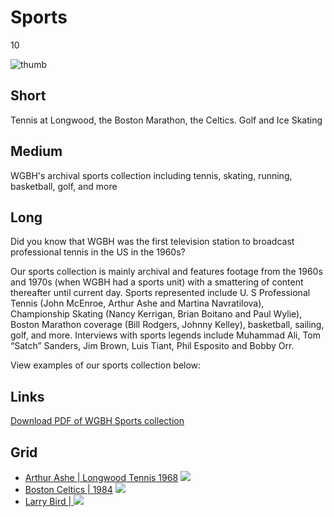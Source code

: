 # Sports

10

![thumb](https://s3.amazonaws.com/wgbhstocksales.org/content/collections/sports/BostonMarathon_01_348x196.png)


## Short

Tennis at Longwood, the Boston Marathon, the Celtics.
Golf and Ice Skating

## Medium

WGBH's archival sports collection including tennis, skating, running, basketball, golf, and more

## Long

Did you know that WGBH was the first television station to broadcast professional 
tennis in the US in the 1960s?  

Our sports collection is mainly archival and features footage from the 1960s 
and 1970s (when WGBH had a sports unit) with a smattering of content thereafter 
until current day.  Sports represented include U. S Professional Tennis (John McEnroe, 
Arthur Ashe and Martina Navratilova), Championship Skating (Nancy Kerrigan, Brian 
Boitano and Paul Wylie), Boston Marathon coverage (Bill Rodgers, Johnny Kelley), 
basketball, sailing, golf, and more.  Interviews with sports legends include Muhammad Ali, 
Tom “Satch” Sanders, Jim Brown, Luis Tiant, Phil Esposito and Bobby Orr.

View examples of our sports collection below: 

## Links

[Download PDF of WGBH Sports collection](https://s3.amazonaws.com/wgbhstocksales.org/content/collections/sports/sports.pdf)

## Grid

- [Arthur Ashe | Longwood Tennis 1968](http://openvault.wgbh.org/catalog/openvault:21221) ![](https://s3.amazonaws.com/wgbhstocksales.org/content/collections/sports/Arthur_02_348x196.png)
- [Boston Celtics | 1984](http://bostonlocaltv.org/catalog/V_NDG5U7DXICB6Q8H) ![](https://s3.amazonaws.com/wgbhstocksales.org/content/collections/sports/CelticsPride84_01_348x196.png)
- [Larry Bird | ](http://bostonlocaltv.org/catalog/V_LL4A6T3RKW47TPS) ![](https://s3.amazonaws.com/wgbhstocksales.org/content/collections/sports/LarryBird_03_348x192.png)
